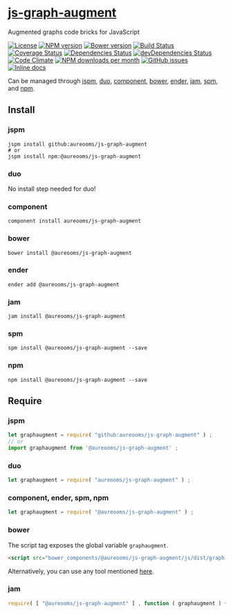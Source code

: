 [js-graph-augment](http://make-github-pseudonymous-again.github.io/js-graph-augment)
==

Augmented graphs code bricks for JavaScript

[![License](https://img.shields.io/github/license/aureooms/js-graph-augment.svg?style=flat)](https://raw.githubusercontent.com/aureooms/js-graph-augment/master/LICENSE)
[![NPM version](https://img.shields.io/npm/v/@aureooms/js-graph-augment.svg?style=flat)](https://www.npmjs.org/package/@aureooms/js-graph-augment)
[![Bower version](https://img.shields.io/bower/v/@aureooms/js-graph-augment.svg?style=flat)](http://bower.io/search/?q=@aureooms/js-graph-augment)
[![Build Status](https://img.shields.io/travis/aureooms/js-graph-augment.svg?style=flat)](https://travis-ci.org/aureooms/js-graph-augment)
[![Coverage Status](https://img.shields.io/coveralls/aureooms/js-graph-augment.svg?style=flat)](https://coveralls.io/r/aureooms/js-graph-augment)
[![Dependencies Status](https://img.shields.io/david/aureooms/js-graph-augment.svg?style=flat)](https://david-dm.org/aureooms/js-graph-augment#info=dependencies)
[![devDependencies Status](https://img.shields.io/david/dev/aureooms/js-graph-augment.svg?style=flat)](https://david-dm.org/aureooms/js-graph-augment#info=devDependencies)
[![Code Climate](https://img.shields.io/codeclimate/github/aureooms/js-graph-augment.svg?style=flat)](https://codeclimate.com/github/aureooms/js-graph-augment)
[![NPM downloads per month](https://img.shields.io/npm/dm/@aureooms/js-graph-augment.svg?style=flat)](https://www.npmjs.org/package/@aureooms/js-graph-augment)
[![GitHub issues](https://img.shields.io/github/issues/aureooms/js-graph-augment.svg?style=flat)](https://github.com/aureooms/js-graph-augment/issues)
[![Inline docs](http://inch-ci.org/github/aureooms/js-graph-augment.svg?branch=master&style=shields)](http://inch-ci.org/github/aureooms/js-graph-augment)

Can be managed through [jspm](https://github.com/jspm/jspm-cli),
[duo](https://github.com/duojs/duo),
[component](https://github.com/componentjs/component),
[bower](https://github.com/bower/bower),
[ender](https://github.com/ender-js/Ender),
[jam](https://github.com/caolan/jam),
[spm](https://github.com/spmjs/spm),
and [npm](https://github.com/npm/npm).

## Install

### jspm
```terminal
jspm install github:aureooms/js-graph-augment
# or
jspm install npm:@aureooms/js-graph-augment
```
### duo
No install step needed for duo!

### component
```terminal
component install aureooms/js-graph-augment
```

### bower
```terminal
bower install @aureooms/js-graph-augment
```

### ender
```terminal
ender add @aureooms/js-graph-augment
```

### jam
```terminal
jam install @aureooms/js-graph-augment
```

### spm
```terminal
spm install @aureooms/js-graph-augment --save
```

### npm
```terminal
npm install @aureooms/js-graph-augment --save
```

## Require
### jspm
```js
let graphaugment = require( "github:aureooms/js-graph-augment" ) ;
// or
import graphaugment from '@aureooms/js-graph-augment' ;
```
### duo
```js
let graphaugment = require( "aureooms/js-graph-augment" ) ;
```

### component, ender, spm, npm
```js
let graphaugment = require( "@aureooms/js-graph-augment" ) ;
```

### bower
The script tag exposes the global variable `graphaugment`.
```html
<script src="bower_components/@aureooms/js-graph-augment/js/dist/graph-augment.min.js"></script>
```
Alternatively, you can use any tool mentioned [here](http://bower.io/docs/tools/).

### jam
```js
require( [ "@aureooms/js-graph-augment" ] , function ( graphaugment ) { ... } ) ;
```